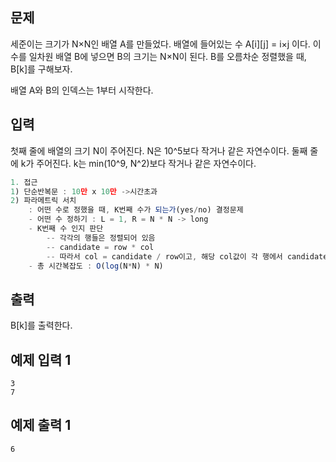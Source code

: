 ## 문제

세준이는 크기가 N×N인 배열 A를 만들었다. 배열에 들어있는 수 A[i][j] = i×j 이다. 이 수를 일차원 배열 B에 넣으면 B의 크기는 N×N이 된다. B를 오름차순 정렬했을 때, B[k]를 구해보자.

배열 A와 B의 인덱스는 1부터 시작한다.

## 입력

첫째 줄에 배열의 크기 N이 주어진다. N은 10^5보다 작거나 같은 자연수이다. 둘째 줄에 k가 주어진다. k는 min(10^9, N^2)보다 작거나 같은 자연수이다.

```jsx
1. 접근
1) 단순반복문 : 10만 x 10만 ->시간초과
2) 파라메트릭 서치
	: 어떤 수로 정했을 때, K번째 수가 되는가(yes/no) 결정문제
	- 어떤 수 정하기 : L = 1, R = N * N -> long
	- K번째 수 인지 판단
		-- 각각의 행들은 정렬되어 있음
		-- candidate = row * col
		-- 따라서 col = candidate / row이고, 해당 col값이 각 행에서 candidate보다 작거나 같은 수의 개수가 된다.(정렬되어 있으므로)
	- 총 시간복잡도 : O(log(N*N) * N)
```

## 출력

B[k]를 출력한다.

## 예제 입력 1

```
3
7

```

## 예제 출력 1

```
6
```
